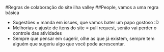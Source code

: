 #Regras de colaboração do site ilha valley 
##People, vamos a uma regra básica

- Sugestões = manda em issues, que vamos bater um papo gostoso :D
- Melhorias e ajuste de itens do site = pull request, senão vai perder o controle das atividades
- Sempre que pensar em sugerir, olhe as que já existem, sempre tem alguém que sugeriu algo que você pode acrescentar.


